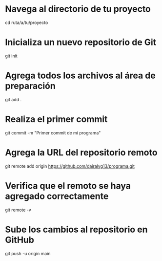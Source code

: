 # Navega al directorio de tu proyecto
cd ruta/a/tu/proyecto

# Inicializa un nuevo repositorio de Git
git init

# Agrega todos los archivos al área de preparación
git add .

# Realiza el primer commit
git commit -m "Primer commit de mi programa"

# Agrega la URL del repositorio remoto
git remote add origin https://github.com/dairalvg13/programa.git

# Verifica que el remoto se haya agregado correctamente
git remote -v

# Sube los cambios al repositorio en GitHub
git push -u origin main
